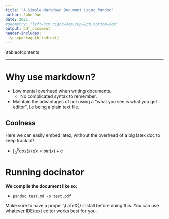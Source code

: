 ```yaml
---
title: "A Simple Markdown Document Using Pandoc"
author: John Doe
date: 2021
#geometry: "left=3cm,right=3cm,top=2cm,bottom=2cm"
output: pdf_document
header-includes:
  \usepackage{blindtext}
---
```


\tableofcontents

----  

# Why use markdown?

- Low mental overhead when writing documents.
  - No complicated syntax to remember.
- Maintain the advantages of not using a "what you see is what you get editor", i.e being a plain text file.

## Coolness

Here we can easily embed latex, without the overhead of a big latex doc to keep track of!

- $\int_{a}^{b} cos(x) \,dx = sin(x) + c$

# Running docinator

**We compile the document like so:**

  - `pandoc test.md -o test.pdf`

Make sure to have a proper \LaTeX{} install before doing this.
You can use whatever IDE/text editor works best for you.
